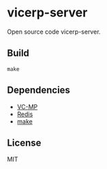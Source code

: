 # vicerp-server
Open source code vicerp-server.

## Build
    make

## Dependencies
* [VC-MP](https://vc-mp.org/)
* [Redis](https://redis.io/)
* [make](https://www.gnu.org/software/make/)

## License
MIT
